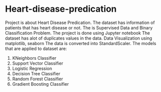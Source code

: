 # Heart-disease-predication

Project is about Heart Disease Predication.
The dataset has information of patients that has heart disease or not.
The is Supervised Data and Binary Classification Problem.
The project is done using Jupyter notebook
The dataset has alot of duplicates values in the data.
Data Visualization using matplotlib, seaborn
The data is converted into StandardScaler.
The models that are applied to dataset are:
1) KNeighbors Classifier
2) Support Vector Classifier
3) Logistic Regression
4) Decision Tree Classifier
5) Random Forest Classifier
6) Gradient Boosting Classifier
